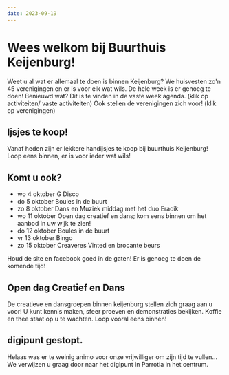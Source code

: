 ```yaml
---
date: 2023-09-19
---
```


# Wees welkom bij Buurthuis Keijenburg!
Weet u al wat er allemaal te doen is binnen Keijenburg?
We huisvesten zo'n 45 verenigingen en er is voor elk wat wils. De hele week is er genoeg te doen!
Benieuwd wat? Dit is te vinden in de vaste week agenda. (klik op activiteiten/ vaste activiteiten)
Ook stellen de verenigingen zich voor! (klik op verenigingen)

## Ijsjes te koop!
Vanaf heden zijn er lekkere handijsjes te koop bij buurthuis Keijenburg!
Loop eens binnen, er is voor ieder wat wils!

## Komt u ook?
- wo 4 oktober G Disco
- do 5 oktober Boules in de buurt
- zo 8 oktober Dans en Muziek middag met het duo Eradik
- wo 11 oktober Open dag creatief en dans; kom eens binnen om het aanbod in uw wijk te zien!
- do 12 oktober Boules in de buurt
- vr 13 oktober Bingo
- zo 15 oktober Creaveres Vinted en brocante beurs
  
Houd de site en facebook goed in de gaten! Er is genoeg te doen de komende tijd!

## Open dag Creatief en Dans
De creatieve en dansgroepen binnen keijenburg stellen zich graag aan u voor!
U kunt kennis maken, sfeer proeven en demonstraties bekijken. Koffie en thee staat op u te wachten.
Loop vooral eens binnen!

## digipunt gestopt.
Helaas was er te weinig animo voor onze vrijwilliger om zijn tijd te vullen...
We verwijzen u graag door naar het digipunt in Parrotia in het centrum.

